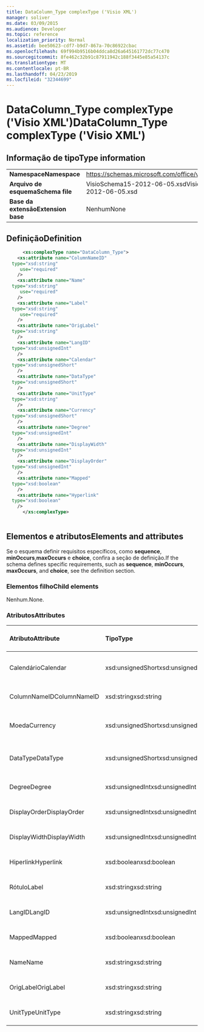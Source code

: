 ```yaml
---
title: DataColumn_Type complexType ('Visio XML')
manager: soliver
ms.date: 03/09/2015
ms.audience: Developer
ms.topic: reference
localization_priority: Normal
ms.assetid: bee50623-cdf7-b9d7-867a-70c86922cbac
ms.openlocfilehash: 69f994b9516b04ddca8d26a645161772dc77c470
ms.sourcegitcommit: 8fe462c32b91c87911942c188f3445e85a54137c
ms.translationtype: MT
ms.contentlocale: pt-BR
ms.lasthandoff: 04/23/2019
ms.locfileid: "32344699"
---
```

# <a name="datacolumntype-complextype-visio-xml"></a><span data-ttu-id="bec4d-102">DataColumn_Type complexType ('Visio XML')</span><span class="sxs-lookup"><span data-stu-id="bec4d-102">DataColumn_Type complexType ('Visio XML')</span></span>

## <a name="type-information"></a><span data-ttu-id="bec4d-103">Informação de tipo</span><span class="sxs-lookup"><span data-stu-id="bec4d-103">Type information</span></span>

|||
|:-----|:-----|
|<span data-ttu-id="bec4d-104">**Namespace**</span><span class="sxs-lookup"><span data-stu-id="bec4d-104">**Namespace**</span></span> <br/> |https://schemas.microsoft.com/office/visio/2011/1/core  <br/> |
|<span data-ttu-id="bec4d-105">**Arquivo de esquema**</span><span class="sxs-lookup"><span data-stu-id="bec4d-105">**Schema file**</span></span> <br/> |<span data-ttu-id="bec4d-106">VisioSchema15-2012-06-05.xsd</span><span class="sxs-lookup"><span data-stu-id="bec4d-106">VisioSchema15-2012-06-05.xsd</span></span>  <br/> |
|<span data-ttu-id="bec4d-107">**Base da extensão**</span><span class="sxs-lookup"><span data-stu-id="bec4d-107">**Extension base**</span></span> <br/> |<span data-ttu-id="bec4d-108">Nenhum</span><span class="sxs-lookup"><span data-stu-id="bec4d-108">None</span></span>  <br/> |
   
## <a name="definition"></a><span data-ttu-id="bec4d-109">Definição</span><span class="sxs-lookup"><span data-stu-id="bec4d-109">Definition</span></span>

```XML
      <xs:complexType name="DataColumn_Type">
    <xs:attribute name="ColumnNameID"
  type="xsd:string"
     use="required"
    />
    <xs:attribute name="Name"
  type="xsd:string"
     use="required"
    />
    <xs:attribute name="Label"
  type="xsd:string"
     use="required"
    />
    <xs:attribute name="OrigLabel"
  type="xsd:string"
    />
    <xs:attribute name="LangID"
  type="xsd:unsignedInt"
    />
    <xs:attribute name="Calendar"
  type="xsd:unsignedShort"
    />
    <xs:attribute name="DataType"
  type="xsd:unsignedShort"
    />
    <xs:attribute name="UnitType"
  type="xsd:string"
    />
    <xs:attribute name="Currency"
  type="xsd:unsignedShort"
    />
    <xs:attribute name="Degree"
  type="xsd:unsignedInt"
    />
    <xs:attribute name="DisplayWidth"
  type="xsd:unsignedInt"
    />
    <xs:attribute name="DisplayOrder"
  type="xsd:unsignedInt"
    />
    <xs:attribute name="Mapped"
  type="xsd:boolean"
    />
    <xs:attribute name="Hyperlink"
  type="xsd:boolean"
    />
      </xs:complexType>
      
```

## <a name="elements-and-attributes"></a><span data-ttu-id="bec4d-110">Elementos e atributos</span><span class="sxs-lookup"><span data-stu-id="bec4d-110">Elements and attributes</span></span>

<span data-ttu-id="bec4d-111">Se o esquema definir requisitos específicos, como **sequence**, **minOccurs**,**maxOccurs** e **choice**, confira a seção de definição.</span><span class="sxs-lookup"><span data-stu-id="bec4d-111">If the schema defines specific requirements, such as **sequence**, **minOccurs**, **maxOccurs**, and **choice**, see the definition section.</span></span> 
  
### <a name="child-elements"></a><span data-ttu-id="bec4d-112">Elementos filho</span><span class="sxs-lookup"><span data-stu-id="bec4d-112">Child elements</span></span>

<span data-ttu-id="bec4d-113">Nenhum.</span><span class="sxs-lookup"><span data-stu-id="bec4d-113">None.</span></span>
  
### <a name="attributes"></a><span data-ttu-id="bec4d-114">Atributos</span><span class="sxs-lookup"><span data-stu-id="bec4d-114">Attributes</span></span>

|<span data-ttu-id="bec4d-115">**Atributo**</span><span class="sxs-lookup"><span data-stu-id="bec4d-115">**Attribute**</span></span>|<span data-ttu-id="bec4d-116">**Tipo**</span><span class="sxs-lookup"><span data-stu-id="bec4d-116">**Type**</span></span>|<span data-ttu-id="bec4d-117">**Obrigatório**</span><span class="sxs-lookup"><span data-stu-id="bec4d-117">**Required**</span></span>|<span data-ttu-id="bec4d-118">**Descrição**</span><span class="sxs-lookup"><span data-stu-id="bec4d-118">**Description**</span></span>|<span data-ttu-id="bec4d-119">**Valores possíveis**</span><span class="sxs-lookup"><span data-stu-id="bec4d-119">**Possible values**</span></span>|
|:-----|:-----|:-----|:-----|:-----|
|<span data-ttu-id="bec4d-120">Calendário</span><span class="sxs-lookup"><span data-stu-id="bec4d-120">Calendar</span></span>  <br/> |<span data-ttu-id="bec4d-121">xsd:unsignedShort</span><span class="sxs-lookup"><span data-stu-id="bec4d-121">xsd:unsignedShort</span></span>  <br/> |<span data-ttu-id="bec4d-122">opcional</span><span class="sxs-lookup"><span data-stu-id="bec4d-122">optional</span></span>  <br/> ||<span data-ttu-id="bec4d-123">Valores do tipo xsd:unsignedShort.</span><span class="sxs-lookup"><span data-stu-id="bec4d-123">Values of the xsd:unsignedShort type.</span></span>  <br/> |
|<span data-ttu-id="bec4d-124">ColumnNameID</span><span class="sxs-lookup"><span data-stu-id="bec4d-124">ColumnNameID</span></span>  <br/> |<span data-ttu-id="bec4d-125">xsd:string</span><span class="sxs-lookup"><span data-stu-id="bec4d-125">xsd:string</span></span>  <br/> |<span data-ttu-id="bec4d-126">obrigatório</span><span class="sxs-lookup"><span data-stu-id="bec4d-126">required</span></span>  <br/> ||<span data-ttu-id="bec4d-127">Valores do tipo xsd:string.</span><span class="sxs-lookup"><span data-stu-id="bec4d-127">Values of the xsd:string type.</span></span>  <br/> |
|<span data-ttu-id="bec4d-128">Moeda</span><span class="sxs-lookup"><span data-stu-id="bec4d-128">Currency</span></span>  <br/> |<span data-ttu-id="bec4d-129">xsd:unsignedShort</span><span class="sxs-lookup"><span data-stu-id="bec4d-129">xsd:unsignedShort</span></span>  <br/> |<span data-ttu-id="bec4d-130">opcional</span><span class="sxs-lookup"><span data-stu-id="bec4d-130">optional</span></span>  <br/> ||<span data-ttu-id="bec4d-131">Valores do tipo xsd:unsignedShort.</span><span class="sxs-lookup"><span data-stu-id="bec4d-131">Values of the xsd:unsignedShort type.</span></span>  <br/> |
|<span data-ttu-id="bec4d-132">DataType</span><span class="sxs-lookup"><span data-stu-id="bec4d-132">DataType</span></span>  <br/> |<span data-ttu-id="bec4d-133">xsd:unsignedShort</span><span class="sxs-lookup"><span data-stu-id="bec4d-133">xsd:unsignedShort</span></span>  <br/> |<span data-ttu-id="bec4d-134">opcional</span><span class="sxs-lookup"><span data-stu-id="bec4d-134">optional</span></span>  <br/> ||<span data-ttu-id="bec4d-135">Valores do tipo xsd:unsignedShort.</span><span class="sxs-lookup"><span data-stu-id="bec4d-135">Values of the xsd:unsignedShort type.</span></span>  <br/> |
|<span data-ttu-id="bec4d-136">Degree</span><span class="sxs-lookup"><span data-stu-id="bec4d-136">Degree</span></span>  <br/> |<span data-ttu-id="bec4d-137">xsd:unsignedInt</span><span class="sxs-lookup"><span data-stu-id="bec4d-137">xsd:unsignedInt</span></span>  <br/> |<span data-ttu-id="bec4d-138">opcional</span><span class="sxs-lookup"><span data-stu-id="bec4d-138">optional</span></span>  <br/> ||<span data-ttu-id="bec4d-139">Valores do tipo xsd:unsignedInt.</span><span class="sxs-lookup"><span data-stu-id="bec4d-139">Values of the xsd:unsignedInt type.</span></span>  <br/> |
|<span data-ttu-id="bec4d-140">DisplayOrder</span><span class="sxs-lookup"><span data-stu-id="bec4d-140">DisplayOrder</span></span>  <br/> |<span data-ttu-id="bec4d-141">xsd:unsignedInt</span><span class="sxs-lookup"><span data-stu-id="bec4d-141">xsd:unsignedInt</span></span>  <br/> |<span data-ttu-id="bec4d-142">opcional</span><span class="sxs-lookup"><span data-stu-id="bec4d-142">optional</span></span>  <br/> ||<span data-ttu-id="bec4d-143">Valores do tipo xsd:unsignedInt.</span><span class="sxs-lookup"><span data-stu-id="bec4d-143">Values of the xsd:unsignedInt type.</span></span>  <br/> |
|<span data-ttu-id="bec4d-144">DisplayWidth</span><span class="sxs-lookup"><span data-stu-id="bec4d-144">DisplayWidth</span></span>  <br/> |<span data-ttu-id="bec4d-145">xsd:unsignedInt</span><span class="sxs-lookup"><span data-stu-id="bec4d-145">xsd:unsignedInt</span></span>  <br/> |<span data-ttu-id="bec4d-146">opcional</span><span class="sxs-lookup"><span data-stu-id="bec4d-146">optional</span></span>  <br/> ||<span data-ttu-id="bec4d-147">Valores do tipo xsd:unsignedInt.</span><span class="sxs-lookup"><span data-stu-id="bec4d-147">Values of the xsd:unsignedInt type.</span></span>  <br/> |
|<span data-ttu-id="bec4d-148">Hiperlink</span><span class="sxs-lookup"><span data-stu-id="bec4d-148">Hyperlink</span></span>  <br/> |<span data-ttu-id="bec4d-149">xsd:boolean</span><span class="sxs-lookup"><span data-stu-id="bec4d-149">xsd:boolean</span></span>  <br/> |<span data-ttu-id="bec4d-150">opcional</span><span class="sxs-lookup"><span data-stu-id="bec4d-150">optional</span></span>  <br/> ||<span data-ttu-id="bec4d-151">Valores do tipo xsd:boolean.</span><span class="sxs-lookup"><span data-stu-id="bec4d-151">Values of the xsd:boolean type.</span></span>  <br/> |
|<span data-ttu-id="bec4d-152">Rótulo</span><span class="sxs-lookup"><span data-stu-id="bec4d-152">Label</span></span>  <br/> |<span data-ttu-id="bec4d-153">xsd:string</span><span class="sxs-lookup"><span data-stu-id="bec4d-153">xsd:string</span></span>  <br/> |<span data-ttu-id="bec4d-154">obrigatório</span><span class="sxs-lookup"><span data-stu-id="bec4d-154">required</span></span>  <br/> ||<span data-ttu-id="bec4d-155">Valores do tipo xsd:string.</span><span class="sxs-lookup"><span data-stu-id="bec4d-155">Values of the xsd:string type.</span></span>  <br/> |
|<span data-ttu-id="bec4d-156">LangID</span><span class="sxs-lookup"><span data-stu-id="bec4d-156">LangID</span></span>  <br/> |<span data-ttu-id="bec4d-157">xsd:unsignedInt</span><span class="sxs-lookup"><span data-stu-id="bec4d-157">xsd:unsignedInt</span></span>  <br/> |<span data-ttu-id="bec4d-158">opcional</span><span class="sxs-lookup"><span data-stu-id="bec4d-158">optional</span></span>  <br/> ||<span data-ttu-id="bec4d-159">Valores do tipo xsd:unsignedInt.</span><span class="sxs-lookup"><span data-stu-id="bec4d-159">Values of the xsd:unsignedInt type.</span></span>  <br/> |
|<span data-ttu-id="bec4d-160">Mapped</span><span class="sxs-lookup"><span data-stu-id="bec4d-160">Mapped</span></span>  <br/> |<span data-ttu-id="bec4d-161">xsd:boolean</span><span class="sxs-lookup"><span data-stu-id="bec4d-161">xsd:boolean</span></span>  <br/> |<span data-ttu-id="bec4d-162">opcional</span><span class="sxs-lookup"><span data-stu-id="bec4d-162">optional</span></span>  <br/> ||<span data-ttu-id="bec4d-163">Valores do tipo xsd:boolean.</span><span class="sxs-lookup"><span data-stu-id="bec4d-163">Values of the xsd:boolean type.</span></span>  <br/> |
|<span data-ttu-id="bec4d-164">Name</span><span class="sxs-lookup"><span data-stu-id="bec4d-164">Name</span></span>  <br/> |<span data-ttu-id="bec4d-165">xsd:string</span><span class="sxs-lookup"><span data-stu-id="bec4d-165">xsd:string</span></span>  <br/> |<span data-ttu-id="bec4d-166">obrigatório</span><span class="sxs-lookup"><span data-stu-id="bec4d-166">required</span></span>  <br/> ||<span data-ttu-id="bec4d-167">Valores do tipo xsd:string.</span><span class="sxs-lookup"><span data-stu-id="bec4d-167">Values of the xsd:string type.</span></span>  <br/> |
|<span data-ttu-id="bec4d-168">OrigLabel</span><span class="sxs-lookup"><span data-stu-id="bec4d-168">OrigLabel</span></span>  <br/> |<span data-ttu-id="bec4d-169">xsd:string</span><span class="sxs-lookup"><span data-stu-id="bec4d-169">xsd:string</span></span>  <br/> |<span data-ttu-id="bec4d-170">opcional</span><span class="sxs-lookup"><span data-stu-id="bec4d-170">optional</span></span>  <br/> ||<span data-ttu-id="bec4d-171">Valores do tipo xsd:string.</span><span class="sxs-lookup"><span data-stu-id="bec4d-171">Values of the xsd:string type.</span></span>  <br/> |
|<span data-ttu-id="bec4d-172">UnitType</span><span class="sxs-lookup"><span data-stu-id="bec4d-172">UnitType</span></span>  <br/> |<span data-ttu-id="bec4d-173">xsd:string</span><span class="sxs-lookup"><span data-stu-id="bec4d-173">xsd:string</span></span>  <br/> |<span data-ttu-id="bec4d-174">opcional</span><span class="sxs-lookup"><span data-stu-id="bec4d-174">optional</span></span>  <br/> ||<span data-ttu-id="bec4d-175">Valores do tipo xsd:string.</span><span class="sxs-lookup"><span data-stu-id="bec4d-175">Values of the xsd:string type.</span></span>  <br/> |
   

